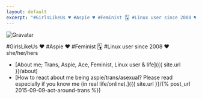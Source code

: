 ```yaml
---
layout: default
excerpt: "#GirlsLikeUs ♥ #Aspie ♥ #Feminist 🃁 #Linux user since 2008 ♥ she/her/hers"
---
```


<p id=gravatar><img alt="Gravatar" src="https://gravatar.com/avatar/2bd4ed22d7f59d1a83f5a4253d74f814?s=100.png" /></p>

<p id=bio>#GirlsLikeUs ♥ #Aspie ♥ #Feminist 🃁 #Linux user since 2008 ♥ she/her/hers</p>

* [About me; Trans, Aspie, Ace, Feminist, Linux user & life]({{ site.url }}/about)
* [How to react about me being aspie/trans/asexual? Please read especially if you know me (in real life/online).]({{ site.url }}/{% post_url 2015-09-09-act-around-trans %})
